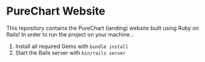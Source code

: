 # PureChart Website
This repository contains the PureChart (landing) website built using Ruby on Rails! In order to run the project on your machine...
1. Install all required Gems with `bundle install`
2. Start the Rails server with `bin/rails server`
